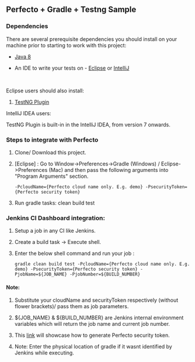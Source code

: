 ## Perfecto + Gradle + Testng Sample</br>

### Dependencies</br>
There are several prerequisite dependencies you should install on your machine prior to starting to work with this project:</br>

* [Java 8](http://www.oracle.com/technetwork/java/javase/downloads/jdk8-downloads-2133151.html)</br>

* An IDE to write your tests on - [Eclipse](http://www.eclipse.org/downloads/packages/eclipse-ide-java-developers/marsr) or [IntelliJ](https://www.jetbrains.com/idea/download/#)

</br>

Eclipse users should also install:</br>

1. [TestNG Plugin](http://testng.org/doc/download.html)</br>

IntelliJ IDEA users:</br>

TestNG Plugin is built-in in the IntelliJ IDEA, from version 7 onwards.</br>

### Steps to integrate with Perfecto </br>

1. Clone/ Download this project.</br>
2. [Eclipse] : Go to Window->Preferences->Gradle (Windows) / Eclipse->Preferences (Mac) and then pass the following arguments into "Program Arguments" section.</br>

	`-PcloudName={Perfecto cloud name only. E.g. demo} -PsecurityToken={Perfecto security token}`</br>
3. Run gradle tasks: clean build test</br>

### Jenkins CI Dashboard integration:
1. Setup a job in any CI like Jenkins.</br>
2. Create a build task -> Execute shell.</br>
3. Enter the below shell command and run your job :</br>

	`gradle clean build test -PcloudName={Perfecto cloud name only. E.g. demo} -PsecurityToken={Perfecto security token} -PjobName=${JOB_NAME} -PjobNumber=${BUILD_NUMBER}` </br>


#### Note: 

1. Substitute your cloudName and securityToken respectively (without flower brackets)/ pass them as job parameters.</br>

2. ${JOB_NAME} & ${BUILD_NUMBER} are Jenkins internal environment variables which will return the job name and current job number.</br>

3. This [link](https://developers.perfectomobile.com/display/PD/Generate+security+tokens) will showcase how to generate Perfecto security token.</br>

4. Note: Enter the physical location of gradle if it wasnt identified by Jenkins while executing.</br>
